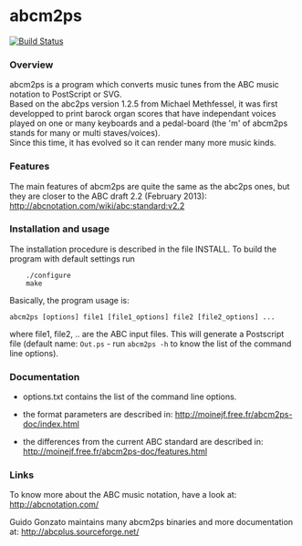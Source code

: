 # abcm2ps

[![Build Status](https://travis-ci.org/leesavide/abcm2ps.svg?branch=master)](https://travis-ci.org/leesavide/abcm2ps)

### Overview

abcm2ps is a program which converts music tunes from the ABC music
notation to PostScript or SVG.  
Based on the abc2ps version 1.2.5 from Michael Methfessel,
it was first developped to print barock organ scores that have
independant voices played on one or many keyboards and a pedal-board
(the 'm' of abcm2ps stands for many or multi staves/voices).  
Since this time, it has evolved so it can render many more music kinds.

### Features

The main features of abcm2ps are quite the same as the abc2ps ones,
but they are closer to the ABC draft 2.2 (February 2013):
    http://abcnotation.com/wiki/abc:standard:v2.2

### Installation and usage

The installation procedure is described in the file INSTALL.
To build the program with default settings run

```
    ./configure
    make
```

Basically, the program usage is:

    abcm2ps [options] file1 [file1_options] file2 [file2_options] ...

where file1, file2, .. are the ABC input files. This will generate
a Postscript file (default name: `Out.ps` - run `abcm2ps -h` to
know the list of the command line options).

### Documentation

- options.txt contains the list of the command line options.

- the format parameters are described in:
    http://moinejf.free.fr/abcm2ps-doc/index.html

- the differences from the current ABC standard are described in:
    http://moinejf.free.fr/abcm2ps-doc/features.html

### Links

To know more about the ABC music notation, have a look at:
    http://abcnotation.com/

Guido Gonzato maintains many abcm2ps binaries and more documentation at:
    http://abcplus.sourceforge.net/
